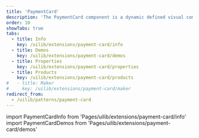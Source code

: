 ```yaml
---
title: 'PaymentCard'
description: 'The PaymentCard component is a dynamic defined visual component imitate a physical payment card.'
order: 10
showTabs: true
tabs:
  - title: Info
    key: /uilib/extensions/payment-card/info
  - title: Demos
    key: /uilib/extensions/payment-card/demos
  - title: Properties
    key: /uilib/extensions/payment-card/properties
  - title: Products
    key: /uilib/extensions/payment-card/products
#   - title: Maker
#     key: /uilib/extensions/payment-card/maker
redirect_from:
  - /uilib/patterns/payment-card
---
```


import PaymentCardInfo from 'Pages/uilib/extensions/payment-card/info'
import PaymentCardDemos from 'Pages/uilib/extensions/payment-card/demos'

<PaymentCardInfo />
<PaymentCardDemos />
